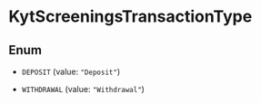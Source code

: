 

# KytScreeningsTransactionType

## Enum


* `DEPOSIT` (value: `"Deposit"`)

* `WITHDRAWAL` (value: `"Withdrawal"`)



